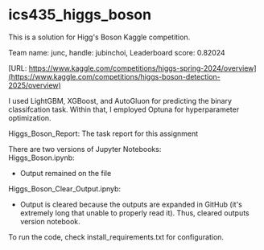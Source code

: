 # ics435_higgs_boson

This is a solution for Higg's Boson Kaggle competition.

Team name: junc, handle: jubinchoi, Leaderboard score: 0.82024

[URL: https://www.kaggle.com/competitions/higgs-spring-2024/overview](https://www.kaggle.com/competitions/higgs-boson-detection-2025/overview)

I used LightGBM, XGBoost, and AutoGluon for predicting the binary classifcation task.
Within that, I employed Optuna for hyperparameter optimization. 

Higgs_Boson_Report: The task report for this assignment

There are two versions of Jupyter Notebooks:  
Higgs_Boson.ipynb: 
- Output remained on the file

Higgs_Boson_Clear_Output.ipnyb:
- Output is cleared because the outputs are expanded in GitHub (it's extremely long that unable to properly read it). Thus, cleared outputs version notebook.


To run the code, check install_requirements.txt for configuration.

